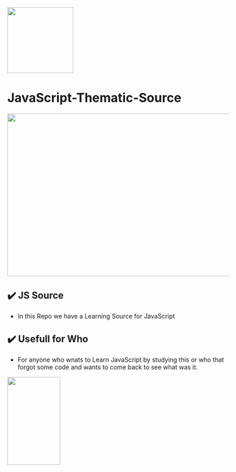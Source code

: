 <img src="assets/giphy.gif" style="width: 150px; height: 150px;">

# JavaScript-Thematic-Source

<img src="assets/js.gif" style="width: 1600px; height: 370px;">

## ✔️ JS Source

- In this Repo we have a Learning Source for JavaScript

## ✔️ Usefull for Who

- For anyone who wnats to Learn JavaScript by studying this or who that forgot some code and wants to come back to see what was it.

<img src="assets/js-animation.gif" style="width: 120px; height: 200px;">
